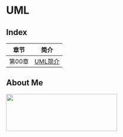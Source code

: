 # UML

## Index

 章节     | 简介
:--------:|--------
  第00章  | [UML简介](https://github.com/GcsSloop/Note/blob/master/UML/chapter_0.md)


## About Me

<a href="https://github.com/GcsSloop/SloopBlog/blob/master/FINDME.md" target="_blank"> <img src="http://ww4.sinaimg.cn/large/005Xtdi2gw1f1qn89ihu3j315o0dwwjc.jpg" width=300 height=100 /> </a>
